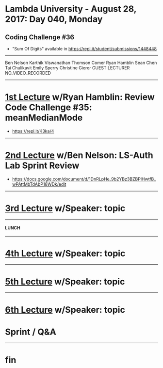 # Lambda University - August 28, 2017: Day 040, Monday
## Coding Challenge #36
- "Sum Of Digits" available in https://repl.it/student/submissions/1448448
***
Ben Nelson
Karthik Viswanathan
Thomson Comer
Ryan Hamblin
Sean Chen
Tai Chulikavit
Emily Sperry
Christine Gierer
GUEST LECTURER
NO_VIDEO_RECORDED
***
# [1st Lecture](VIDEO_RECORDED_NOT_POSTED) w/Ryan Hamblin: Review Code Challenge #35: meanMedianMode
- https://repl.it/K3ka/4

***
# [2nd Lecture](NO_VIDEO_RECORDED) w/Ben Nelson: LS-Auth Lab Sprint Review
- https://docs.google.com/document/d/1DnRLpHe_9b2YBz3BZBPlHwtfB_wPAttMbTdAbP18WDk/edit

***
# [3rd Lecture](VIDEO_RECORDED_NOT_POSTED) w/Speaker: topic
***
#### LUNCH
***
# [4th Lecture](VIDEO_RECORDED_NOT_POSTED) w/Speaker: topic
***
# [5th Lecture](VIDEO_RECORDED_NOT_POSTED) w/Speaker: topic
***
# [6th Lecture](VIDEO_RECORDED_NOT_POSTED) w/Speaker: topic
# Sprint / Q&A
***
# fin
